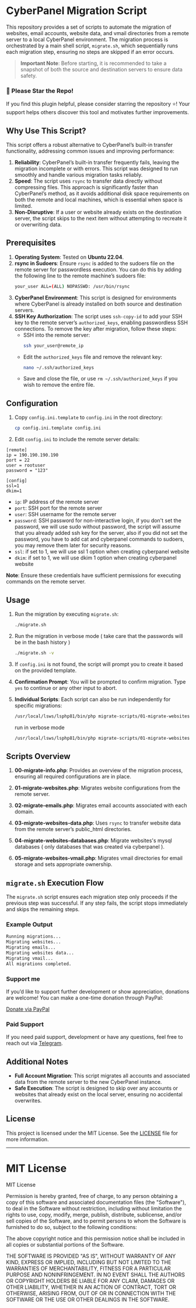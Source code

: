 # CyberPanel Migration Script

This repository provides a set of scripts to automate the migration of websites, email accounts, website data, and vmail directories from a remote server to a local CyberPanel environment. The migration process is orchestrated by a main shell script, `migrate.sh`, which sequentially runs each migration step, ensuring no steps are skipped if an error occurs.

> **Important Note**: Before starting, it is recommended to take a snapshot of both the source and destination servers to ensure data safety.

### 🌟 Please Star the Repo!

If you find this plugin helpful, please consider starring the repository ⭐! Your support helps others discover this tool and motivates further improvements.

## Why Use This Script?

This script offers a robust alternative to CyberPanel’s built-in transfer functionality, addressing common issues and improving performance:
1. **Reliability**: CyberPanel’s built-in transfer frequently fails, leaving the migration incomplete or with errors. This script was designed to run smoothly and handle various migration tasks reliably.
2. **Speed**: The script uses `rsync` to transfer data directly without compressing files. This approach is significantly faster than CyberPanel’s method, as it avoids additional disk space requirements on both the remote and local machines, which is essential when space is limited.
3. **Non-Disruptive**: If a user or website already exists on the destination server, the script skips to the next item without attempting to recreate it or overwriting data.

## Prerequisites

1. **Operating System**: Tested on **Ubuntu 22.04**.
2. **rsync in Sudoers**: Ensure `rsync` is added to the sudoers file on the remote server for passwordless execution. You can do this by adding the following line to the remote machine’s sudoers file:
   ```bash
   your_user ALL=(ALL) NOPASSWD: /usr/bin/rsync
   ```
3. **CyberPanel Environment**: This script is designed for environments where CyberPanel is already installed on both source and destination servers.
4. **SSH Key Authorization**: The script uses `ssh-copy-id` to add your SSH key to the remote server’s `authorized_keys`, enabling passwordless SSH connections. To remove the key after migration, follow these steps:
   - SSH into the remote server:
     ```bash
     ssh your_user@remote_ip
     ```
   - Edit the `authorized_keys` file and remove the relevant key:
     ```bash
     nano ~/.ssh/authorized_keys
     ```
   - Save and close the file, or use `rm ~/.ssh/authorized_keys` if you wish to remove the entire file.

## Configuration

1. Copy `config.ini.template` to `config.ini` in the root directory:
    ```bash
    cp config.ini.template config.ini
    ```
2. Edit `config.ini` to include the remote server details:
```
[remote]
ip = 190.190.190.190
port = 22
user = rootuser
password = "123"

[config]
ssl=1
dkim=1
```
   - `ip`: IP address of the remote server
   - `port`: SSH port for the remote server
   - `user`: SSH username for the remote server
   - `password`: SSH password for non-interactive login, if you don't set the password, we will use sudo without password, the script will assume that you already added ssh key for the server, also if you did not set the password, you have to add cat and cyberpanel commands to sudoers, you may remove them later for security reasons.
   - `ssl`: if set to 1, we will use ssl 1 option when creating cyberpanel website
   - `dkim`: if set to 1, we will use dkim 1 option when creating cyberpanel website

   **Note**: Ensure these credentials have sufficient permissions for executing commands on the remote server.

## Usage

1. Run the migration by executing `migrate.sh`:
    ```bash
    ./migrate.sh
    ```
2. Run the migration in verbose mode ( take care that the passwords will be in the bash history )
    ```bash
    ./migrate.sh -v
    ```

3. If `config.ini` is not found, the script will prompt you to create it based on the provided template.

4. **Confirmation Prompt**: You will be prompted to confirm migration. Type `yes` to continue or any other input to abort.

5. **Individual Scripts**: Each script can also be run independently for specific migrations:
    ```bash
    /usr/local/lsws/lsphp81/bin/php migrate-scripts/01-migrate-websites.php
    ```
    run in verbose mode
    ```bash
    /usr/local/lsws/lsphp81/bin/php migrate-scripts/01-migrate-websites.php -v
    ```
## Scripts Overview

1. **00-migrate-info.php**: Provides an overview of the migration process, ensuring all required configurations are in place.

2. **01-migrate-websites.php**: Migrates website configurations from the remote server.

3. **02-migrate-emails.php**: Migrates email accounts associated with each domain.

4. **03-migrate-websites-data.php**: Uses `rsync` to transfer website data from the remote server’s public_html directories.

5. **04-migrate-websites-databases.php**: Migrate websites's mysql databases ( only databases that was created via cyberpanel ).

6. **05-migrate-websites-vmail.php**: Migrates vmail directories for email storage and sets appropriate ownership.

## `migrate.sh` Execution Flow

The `migrate.sh` script ensures each migration step only proceeds if the previous step was successful. If any step fails, the script stops immediately and skips the remaining steps.

### Example Output

```bash
Running migrations...
Migrating websites...
Migrating emails...
Migrating websites data...
Migrating vmail...
All migrations completed.
```

### Support me

If you’d like to support further development or show appreciation, donations are welcome! You can make a one-time donation through PayPal:

[Donate via PayPal](https://www.paypal.com/donate/?hosted_button_id=R8SL63KKCGL82)


### Paid Support

If you need paid support, development or have any questions, feel free to reach out via [Telegram](https://t.me/doonfrs).

## Additional Notes

- **Full Account Migration**: This script migrates all accounts and associated data from the remote server to the new CyberPanel instance.
- **Safe Execution**: The script is designed to skip over any accounts or websites that already exist on the local server, ensuring no accidental overwrites.

## License

This project is licensed under the MIT License. See the [LICENSE](LICENSE) file for more information.

---

# MIT License

MIT License

Permission is hereby granted, free of charge, to any person obtaining a copy
of this software and associated documentation files (the "Software"), to deal
in the Software without restriction, including without limitation the rights
to use, copy, modify, merge, publish, distribute, sublicense, and/or sell
copies of the Software, and to permit persons to whom the Software is
furnished to do so, subject to the following conditions:

The above copyright notice and this permission notice shall be included in all
copies or substantial portions of the Software.

THE SOFTWARE IS PROVIDED "AS IS", WITHOUT WARRANTY OF ANY KIND, EXPRESS OR
IMPLIED, INCLUDING BUT NOT LIMITED TO THE WARRANTIES OF MERCHANTABILITY,
FITNESS FOR A PARTICULAR PURPOSE AND NONINFRINGEMENT. IN NO EVENT SHALL THE
AUTHORS OR COPYRIGHT HOLDERS BE LIABLE FOR ANY CLAIM, DAMAGES OR OTHER
LIABILITY, WHETHER IN AN ACTION OF CONTRACT, TORT OR OTHERWISE, ARISING FROM,
OUT OF OR IN CONNECTION WITH THE SOFTWARE OR THE USE OR OTHER DEALINGS IN THE
SOFTWARE.
